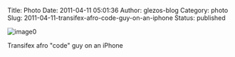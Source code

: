 Title: Photo
Date: 2011-04-11 05:01:36
Author: glezos-blog
Category: photo
Slug: 2011-04-11-transifex-afro-code-guy-on-an-iphone
Status: published

![image0](http://41.media.tumblr.com/tumblr_ljhafm0MDU1qaawg5o1_1280.jpg)

Transifex afro "code" guy on an iPhone
